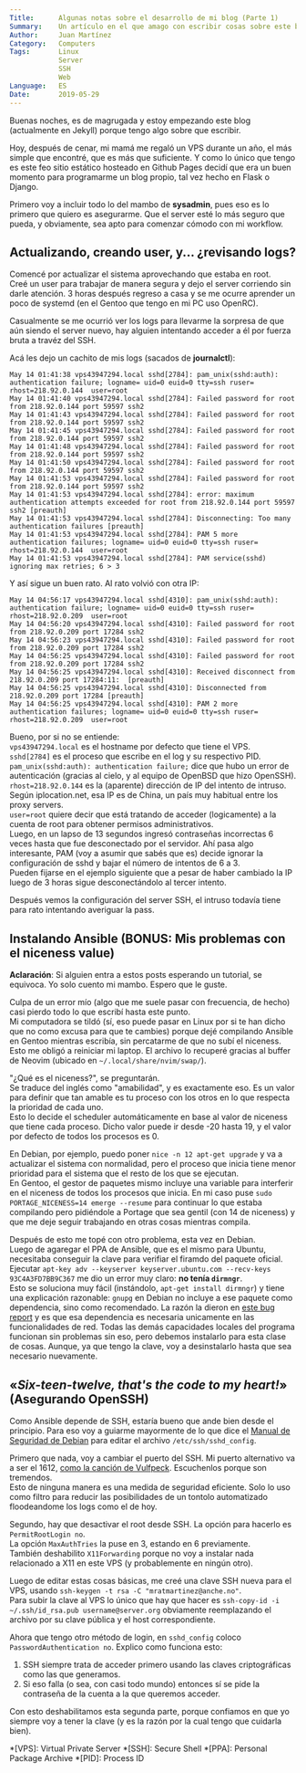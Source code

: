 ```yaml
---
Title:      Algunas notas sobre el desarrollo de mi blog (Parte 1)
Summary:    Un artículo en el que amago con escribir cosas sobre este blog pero al final no digo (casi) nada al respecto.
Author:     Juan Martínez
Category:   Computers
Tags:       Linux
            Server
            SSH
            Web
Language:   ES
Date:       2019-05-29
---
```


Buenas noches, es de magrugada y estoy empezando este blog (actualmente en Jekyll) porque tengo algo sobre que escribir.

Hoy, después de cenar, mi mamá me regaló un VPS durante un año, el más simple que encontré, que es más que suficiente. Y como lo único que tengo es este feo sitio estático hosteado en Github Pages decidí que era un buen momento para programarme un blog propio, tal vez hecho en Flask o Django.

Primero voy a incluir todo lo del mambo de **sysadmin**, pues eso es lo primero que quiero es asegurarme. Que el server esté lo más seguro que pueda, y obviamente, sea apto para comenzar cómodo con mi workflow.

Actualizando, creando user, y... ¿revisando logs?
---------------------

Comencé por actualizar el sistema aprovechando que estaba en root.  
Creé un user para trabajar de manera segura y dejo el server corriendo sin darle atención. 3 horas después regreso a casa y se me ocurre aprender un poco de systemd (en el Gentoo que tengo en mi PC uso OpenRC).

Casualmente se me ocurrió ver los logs para llevarme la sorpresa de que aún siendo el server nuevo, hay alguien intentando acceder a él por fuerza bruta a travéz del SSH.

Acá les dejo un cachito de mis logs (sacados de **journalctl**):  
~~~
May 14 01:41:38 vps43947294.local sshd[2784]: pam_unix(sshd:auth): authentication failure; logname= uid=0 euid=0 tty=ssh ruser= rhost=218.92.0.144  user=root
May 14 01:41:40 vps43947294.local sshd[2784]: Failed password for root from 218.92.0.144 port 59597 ssh2
May 14 01:41:43 vps43947294.local sshd[2784]: Failed password for root from 218.92.0.144 port 59597 ssh2
May 14 01:41:45 vps43947294.local sshd[2784]: Failed password for root from 218.92.0.144 port 59597 ssh2
May 14 01:41:48 vps43947294.local sshd[2784]: Failed password for root from 218.92.0.144 port 59597 ssh2
May 14 01:41:50 vps43947294.local sshd[2784]: Failed password for root from 218.92.0.144 port 59597 ssh2
May 14 01:41:53 vps43947294.local sshd[2784]: Failed password for root from 218.92.0.144 port 59597 ssh2
May 14 01:41:53 vps43947294.local sshd[2784]: error: maximum authentication attempts exceeded for root from 218.92.0.144 port 59597 ssh2 [preauth]
May 14 01:41:53 vps43947294.local sshd[2784]: Disconnecting: Too many authentication failures [preauth]
May 14 01:41:53 vps43947294.local sshd[2784]: PAM 5 more authentication failures; logname= uid=0 euid=0 tty=ssh ruser= rhost=218.92.0.144  user=root
May 14 01:41:53 vps43947294.local sshd[2784]: PAM service(sshd) ignoring max retries; 6 > 3
~~~

Y así sigue un buen rato. Al rato volvió con otra IP:  
~~~
May 14 04:56:17 vps43947294.local sshd[4310]: pam_unix(sshd:auth): authentication failure; logname= uid=0 euid=0 tty=ssh ruser= rhost=218.92.0.209  user=root
May 14 04:56:20 vps43947294.local sshd[4310]: Failed password for root from 218.92.0.209 port 17284 ssh2
May 14 04:56:23 vps43947294.local sshd[4310]: Failed password for root from 218.92.0.209 port 17284 ssh2
May 14 04:56:25 vps43947294.local sshd[4310]: Failed password for root from 218.92.0.209 port 17284 ssh2
May 14 04:56:25 vps43947294.local sshd[4310]: Received disconnect from 218.92.0.209 port 17284:11:  [preauth]
May 14 04:56:25 vps43947294.local sshd[4310]: Disconnected from 218.92.0.209 port 17284 [preauth]
May 14 04:56:25 vps43947294.local sshd[4310]: PAM 2 more authentication failures; logname= uid=0 euid=0 tty=ssh ruser= rhost=218.92.0.209  user=root
~~~

Bueno, por si no se entiende:  
`vps43947294.local` es el hostname por defecto que tiene el VPS.  
`sshd[2784]` es el proceso que escribe en el log y su respectivo PID.  
`pam_unix(sshd:auth): authentication failure;` dice que hubo un error de autenticación (gracias al cielo, y al equipo de OpenBSD que hizo OpenSSH).  
`rhost=218.92.0.144` es la (aparente) dirección de IP del intento de intruso. Según iplocation.net, esa IP es de China, un país muy habitual entre los proxy servers.  
`user=root` quiere decir que está tratando de acceder (logicamente) a la cuenta de root para obtener permisos administrativos.  
Luego, en un lapso de 13 segundos ingresó contraseñas incorrectas 6 veces hasta que fue desconectado por el servidor. Ahí pasa algo interesante, PAM (voy a asumir que sabés que es) decide ignorar la configuración de sshd y bajar el número de intentos de 6 a 3.  
Pueden fijarse en el ejemplo siguiente que a pesar de haber cambiado la IP luego de 3 horas sigue desconectándolo al tercer intento.

Después vemos la configuración del server SSH, el intruso todavía tiene para rato intentando averiguar la pass.

Instalando Ansible (BONUS: Mis problemas con el niceness value)
---------------------

**Aclaración**: Si alguien entra a estos posts esperando un tutorial, se equivoca. Yo solo cuento mi mambo. Espero que le guste.

Culpa de un error mío (algo que me suele pasar con frecuencia, de hecho) casi pierdo todo lo que escribí hasta este punto.  
Mi computadora se tildó (sí, eso puede pasar en Linux por si te han dicho que no como excusa para que te cambies) porque dejé compilando Ansible en Gentoo mientras escribía, sin percatarme de que no subí el niceness. Esto me obligó a reiniciar mi laptop. El archivo lo recuperé gracias al buffer de Neovim (ubicado en `~/.local/share/nvim/swap/`).

"¿Qué es el niceness?", se preguntarán.  
Se traduce del inglés como "amabilidad", y es exactamente eso. Es un valor para definir que tan amable es tu proceso con los otros en lo que respecta la prioridad de cada uno.  
Esto lo decide el scheduler automáticamente en base al valor de niceness que tiene cada proceso. Dicho valor puede ir desde -20 hasta 19, y el valor por defecto de todos los procesos es 0.  

En Debian, por ejemplo, puedo poner `nice -n 12 apt-get upgrade` y va a actualizar el sistema con normalidad, pero el proceso que inicia tiene menor prioridad para el sistema que el resto de los que se ejecutan.  
En Gentoo, el gestor de paquetes mismo incluye una variable para interferir en el niceness de todos los procesos que inicia. En mi caso puse `sudo PORTAGE_NICENESS=14 emerge --resume` para continuar lo que estaba compilando pero pidiéndole a Portage que sea gentil (con 14 de niceness) y que me deje seguir trabajando en otras cosas mientras compila.

Después de esto me topé con otro problema, esta vez en Debian.  
Luego de agaregar el PPA de Ansible, que es el mismo para Ubuntu, necesitaba conseguir la clave para verifiar el firamdo del paquete oficial.  
Ejecutar `apt-key adv --keyserver keyserver.ubuntu.com --recv-keys 93C4A3FD7BB9C367` me dio un error muy claro: **no tenía `dirmngr`**.  
Esto se soluciona muy fácil (instándolo, `apt-get install dirmngr`) y tiene una explicación razonable: `gnupg` en Debian no incluye a ese paquete como dependencia, sino como recomendado. La razón la dieron en [este bug report](https://bugs.debian.org/cgi-bin/bugreport.cgi?bug=845720) y es que esa dependencia es necesaria unicamente en las funcionalidades de red. Todas las demás capacidades locales del programa funcionan sin problemas sin eso, pero debemos instalarlo para esta clase de cosas. Aunque, ya que tengo la clave, voy a desinstalarlo hasta que sea necesario nuevamente.

«*Six-teen-twelve, that's the code to my heart!*» (Asegurando OpenSSH)
---------------------

Como Ansible depende de SSH, estaría bueno que ande bien desde el principio. Para eso voy a guiarme mayormente de lo que dice el [Manual de Seguridad de Debian](https://www.debian.org/doc/manuals/securing-debian-howto/ch-sec-services.en.html#s5.1) para editar el archivo `/etc/ssh/sshd_config`.

Primero que nada, voy a cambiar el puerto del SSH. Mi puerto alternativo va a ser el 1612, [como la canción de Vulfpeck](https://www.youtube.com/watch?v=TiiWR6436Eg). Escuchenlos porque son tremendos.  
Esto de ninguna manera es una medida de seguridad eficiente. Solo lo uso como filtro para reducir las posibilidades de un tontolo automatizado floodeandome los logs como el de hoy.  

Segundo, hay que desactivar el root desde SSH. La opción para hacerlo es `PermitRootLogin no`.  
La opción `MaxAuthTries` la puse en 3, estando en 6 previamente.  
También deshabilito `X11Forwarding` porque no voy a instalar nada relacionado a X11 en este VPS (y probablemente en ningún otro).  

Luego de editar estas cosas básicas, me creé una clave SSH nueva para el VPS, usando `ssh-keygen -t rsa -C "mratmartinez@anche.no"`.  
Para subir la clave al VPS lo único que hay que hacer es `ssh-copy-id -i ~/.ssh/id_rsa.pub username@server.org` obviamente reemplazando el archivo por su clave pública y el host correspondiente.

Ahora que tengo otro método de login, en `sshd_config` coloco `PasswordAuthentication no`. Explico como funciona esto:  
1) SSH siempre trata de acceder primero usando las claves criptográficas como las que generamos.  
2) Si eso falla (o sea, con casi todo mundo) entonces sí se pide la contraseña de la cuenta a la que queremos acceder.

Con esto deshabilitamos esta segunda parte, porque confiamos en que yo siempre voy a tener la clave (y es la razón por la cual tengo que cuidarla bien).

*[VPS]: Virtual Private Server
*[SSH]: Secure Shell
*[PPA]: Personal Package Archive
*[PID]: Process ID
